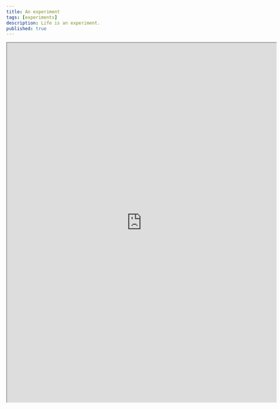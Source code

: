 ```yaml
---
title: An experiment
tags: [experiments]
description: Life is an experiment.
published: true
---
```


<iframe src="https://docs.google.com/document/d/e/2PACX-1vTsTSbICtQ-COgnIWryUeOCtCGlQyg8LtJZ61DqPH6VENwR5Ycwbh4irMI0MnDSLia0lgDDuI3uNG7f/pub?embedded=true" width="720" height="960"></iframe>
